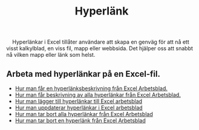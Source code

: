 ﻿---
title: Hyperlänk
second_title: Aspose.Cells Cloud Documen
type: docs
url: /sv/hyperlinks/
aliases: [/working-with-hyperlinks/,/working-with-hyperlink/]
keywords: REST API, hyperlinks, spreadsheets, exce
description: "Cells.Cloud API för Excel fungerar: arbetar med hyperlänkar på en Excel fil"
weight: 100
---
&nbsp;&nbsp;&nbsp;&nbsp;Hyperlänkar i Excel tillåter användare att skapa en genväg för att nå ett visst kalkylblad, en viss fil, mapp eller webbsida. Det hjälper oss att snabbt nå vilken mapp eller länk som helst.

## Arbeta med hyperlänkar på en Excel-fil.

- [Hur man får en hyperlänksbeskrivning från Excel Arbetsblad.](/cells/sv/hyperlinks/get/)
- [Hur man får beskrivning av alla hyperlänkar från Excel Arbetsblad.](/cells/sv/hyperlinks/get-all/)
- [Hur man lägger till hyperlänkar till Excel arbetsblad](/cells/sv/hyperlinks/add/)
- [Hur man uppdaterar hyperlänkar i Excel arbetsblad](/cells/sv/hyperlinks/update/)
- [Hur man tar bort alla hyperlänkar från Excel Arbetsblad](/cells/sv//hyperlinks/clear/)
- [Hur man tar bort en hyperlänk från Excel Arbetsblad](/cells/sv//hyperlinks/delete/)

